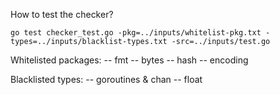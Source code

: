 How to test the checker?

`go test checker_test.go -pkg=../inputs/whitelist-pkg.txt -types=../inputs/blacklist-types.txt -src=../inputs/test.go`

Whitelisted packages:
-- fmt
-- bytes
-- hash
-- encoding

Blacklisted types:
-- goroutines & chan
-- float
